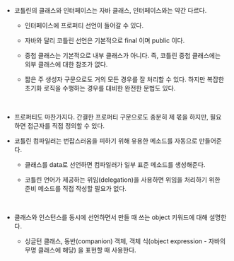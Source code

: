 - 코틀린의 클래스와 인터페이스는 자바 클래스, 인터페이스와는 약간 다르다.

  - 인터페이스에 프로퍼티 선언이 들어갈 수 있다.

  - 자바와 달리 코틀린 선언은 기본적으로 final 이며 public 이다.

  - 중첩 클래스는 기본적으로 내부 클래스가 아니다. 즉, 코틀린 중첩 클래스에는 외부 클래스에 대한 참조가 없다.

  - 짧은 주 생성자 구문으로도 거의 모든 경우를 잘 처리할 수 있다. 하지만 복잡한 초기화 로직을 수행하는 경우를 대비한 완전한 문법도 있다.

<br>

- 프로퍼티도 마찬가지다. 간결한 프로퍼티 구문으로도 충분히 제 몫을 하지만, 필요하면 접근자를 직접 정의할 수 있다.

- 코틀린 컴파일러는 번잡스러움을 피하기 위해 유용한 메소드를 자동으로 만들어준다.

  - 클래스를 data로 선언하면 컴파일러가 일부 표준 메소드를 생성해준다.

  - 코틀린 언어가 제공하는 위임(delegation)을 사용하면 위임을 처리하기 위한 준비 메소드를 직접 작성할 필요가 없다.

<br>

- 클래스와 인스턴스를 동시에 선언하면서 만들 때 쓰는 object 키워드에 대해 설명한다.

  - 싱글턴 클래스, 동반(companion) 객체, 객체 식(object expression - 자바의 무명 클래스에 해당) 을 표현할 때 사용한다.
